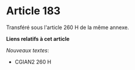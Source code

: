 # Article 183

Transféré sous l'article 260 H de la même annexe.

**Liens relatifs à cet article**

_Nouveaux textes_:

  - CGIAN2 260 H
